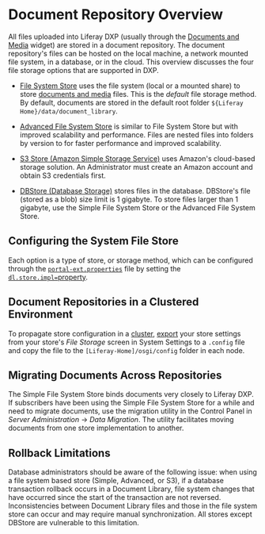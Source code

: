 # Document Repository Overview

 All files uploaded into Liferay DXP (usually through the [Documents and Media](placeholder) widget) are stored in a document repository. The document repository's files can be hosted on the local machine, a network mounted file system, in a database, or in the cloud. This overview discusses the four file storage options that are supported in DXP.

* [File System Store](./using-the-file-system-store.md) uses the file system (local or a mounted share) to store [documents and media](https://help.liferay.com/hc/articles/360029040531-Managing-Documents-and-Media) files. This is the *default* file storage method. By default, documents are stored in the default root folder `${Liferay Home}/data/document_library`.

* [Advanced File System Store](./using-the-advanced-file-system-store.md) is similar to File System Store but with improved scalability and performance. Files are nested files into folders by version to for faster performance and improved scalability.

* [S3 Store (Amazon Simple Storage Service)](./using-amazon-s3-store.md) uses Amazon's cloud-based storage solution. An Administrator must create an Amazon account and obtain S3 credentials first.

* [DBStore (Database Storage)](./using-the-dbstore.md) stores files in the database. DBStore's file (stored as a blob) size limit is 1 gigabyte. To store files larger than 1 gigabyte, use the Simple File System Store or the Advanced File System Store.

## Configuring the System File Store

Each option is a type of store, or storage method, which can be configured through the [`portal-ext.properties`](../../reference/03-portal-properties.md) file by setting the [`dl.store.impl=`property](https://docs.liferay.com/dxp/portal/7.2-latest/propertiesdoc/portal.properties.html#Document%20Library%20Service).

## Document Repositories in a Clustered Environment

To propagate store configuration in a [cluster](https://help.liferay.com/hc/articles/360029123831-Liferay-DXP-Clustering), [export](https://help.liferay.com/hc/articles/360029131591-System-Settings#exporting-and-importing-configurations) your store settings from your store's *File Storage* screen in System Settings to a `.config` file and copy the file to the `[Liferay-Home]/osgi/config` folder in each node.

## Migrating Documents Across Repositories

<!-- The header for this section is relatively general, but the content here is very specific to migrating from File System Store to something else. This guidance feels too specific to sit at the overview level. Talking about Migration Considerations overall does make sense to have here. -->

The Simple File System Store binds documents very closely to Liferay DXP. If subscribers have been using the Simple File System Store for a while and need to migrate documents, use the migration utility in the Control Panel in _Server Administration_ → _Data Migration_. The utility facilitates moving documents from one store implementation to another.

## Rollback Limitations

<!-- This also feels like kind of random information. -->

Database administrators should be aware of the following issue: when using a file system based store (Simple, Advanced, or S3), if a database transaction rollback occurs in a Document Library, file system changes that have occurred since the start of the transaction are not reversed. Inconsistencies between Document Library files and those in the file system store can occur and may require manual synchronization. All stores except DBStore are vulnerable to this limitation.
